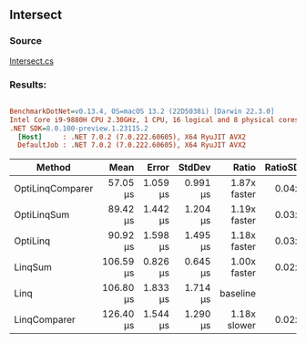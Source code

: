 ﻿## Intersect

### Source
[Intersect.cs](../../src/OptiLinq.Benchmark/Intersect.cs)

### Results:
``` ini

BenchmarkDotNet=v0.13.4, OS=macOS 13.2 (22D5038i) [Darwin 22.3.0]
Intel Core i9-9880H CPU 2.30GHz, 1 CPU, 16 logical and 8 physical cores
.NET SDK=8.0.100-preview.1.23115.2
  [Host]     : .NET 7.0.2 (7.0.222.60605), X64 RyuJIT AVX2
  DefaultJob : .NET 7.0.2 (7.0.222.60605), X64 RyuJIT AVX2


```
|           Method |      Mean |    Error |   StdDev |        Ratio | RatioSD |    Gen0 |   Gen1 | Allocated |     Alloc Ratio |
|----------------- |----------:|---------:|---------:|-------------:|--------:|--------:|-------:|----------:|----------------:|
| OptiLinqComparer |  57.05 μs | 1.059 μs | 0.991 μs | 1.87x faster |   0.04x |       - |      - |         - |              NA |
|      OptiLinqSum |  89.42 μs | 1.442 μs | 1.204 μs | 1.19x faster |   0.03x |       - |      - |      48 B | 1,952.167x less |
|         OptiLinq |  90.92 μs | 1.598 μs | 1.495 μs | 1.18x faster |   0.03x |       - |      - |         - |              NA |
|          LinqSum | 106.59 μs | 0.826 μs | 0.645 μs | 1.00x faster |   0.02x | 11.1084 | 2.6855 |   93704 B |     1.000x more |
|             Linq | 106.80 μs | 1.833 μs | 1.714 μs |     baseline |         | 11.1084 | 2.6855 |   93704 B |                 |
|     LinqComparer | 126.40 μs | 1.544 μs | 1.290 μs | 1.18x slower |   0.02x | 10.9863 | 2.6855 |   93728 B |     1.000x more |
